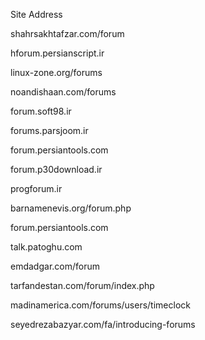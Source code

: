 Site Address

shahrsakhtafzar.com/forum

hforum.persianscript.ir

linux-zone.org/forums

noandishaan.com/forums

forum.soft98.ir

forums.parsjoom.ir

forum.persiantools.com

forum.p30download.ir

progforum.ir

barnamenevis.org/forum.php

forum.persiantools.com

talk.patoghu.com

emdadgar.com/forum

tarfandestan.com/forum/index.php

madinamerica.com/forums/users/timeclock

seyedrezabazyar.com/fa/introducing-forums
